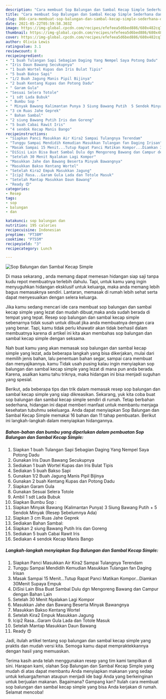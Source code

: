 ```yaml
---
description: "Cara membuat Sop Balungan dan Sambal Kecap Simple Sederhana dan Mudah Dibuat"
title: "Cara membuat Sop Balungan dan Sambal Kecap Simple Sederhana dan Mudah Dibuat"
slug: 866-cara-membuat-sop-balungan-dan-sambal-kecap-simple-sederhana-dan-mudah-dibuat
date: 2021-05-22T05:59:58.303Z
image: https://img-global.cpcdn.com/recipes/efefeea5d6bed886/680x482cq70/sop-balungan-dan-sambal-kecap-simple-foto-resep-utama.jpg
thumbnail: https://img-global.cpcdn.com/recipes/efefeea5d6bed886/680x482cq70/sop-balungan-dan-sambal-kecap-simple-foto-resep-utama.jpg
cover: https://img-global.cpcdn.com/recipes/efefeea5d6bed886/680x482cq70/sop-balungan-dan-sambal-kecap-simple-foto-resep-utama.jpg
author: Olivia Lewis
ratingvalue: 3.1
reviewcount: 8
recipeingredient:
- "1 buah Tulangan Sapi Sebagian Daging Yang Nempel Saya Potong Dadu"
- "Iris Daun Bawang Secukupnya"
- "1 buah Wortel Kupas dan Iris Bulat Tipis"
- "5 buah Bakso Sapi"
- "1/2 Buah Jagung Manis Pipil Bijinya"
- "2 buah Kentang Kupas dan Potong Dadu"
- " Garam Gula"
- "Sesuai Selera Totole"
- "1 sdt Lada Bubuk"
- " Bumbu Sop "
- " Minyak Bawang Kalimantan Punya 3 Siung Bawang Putih  5 Sendok Minyak Resep Sebelumnya Ada"
- "3 cm Ruas Jahe Geprek"
- " Bahan Sambal"
- "2 siung Bawang Putih Iris dan Goreng"
- "5 buah Cabai Rawit Iris"
- "4 sendok Kecap Manis Bango"
recipeinstructions:
- "Siapkan Panci Masukkan Air Kira2 Sampai Tulangnya Terendam"
- "Tunggu Sampai Mendidih Kemudian Masukkan Tulangan fan Daging Irisan"
- "Masak Sampai 15 Menit...Tutup Rapat Panci Matikan Kompor...Diamkan 30Menit Supaya Empuk"
- "DiSisi Lain Bisa Buat Sambal Dulu dgn Mengoreng Bawang dan Campur dengan Bahan Lain"
- "Setelah 30 Menit Nyalakan Lagi Kompor"
- "Masukkan Jahe dan Bawang Beserta Minyak Bawangnya"
- "Masukkan Bakso Kentang Wortel"
- "Setelah Kira2 Empuk Masukkan Jagung"
- "Icip2 Rasa...Garam Gula Lada dan Totole Masuk"
- "Setelah Mantap Masukkan Daun Bawang"
- "Ready 😍"
categories:
- Resep
tags:
- sop
- balungan
- dan

katakunci: sop balungan dan 
nutrition: 195 calories
recipecuisine: Indonesian
preptime: "PT38M"
cooktime: "PT55M"
recipeyield: "3"
recipecategory: Lunch

---
```



![Sop Balungan dan Sambal Kecap Simple](https://img-global.cpcdn.com/recipes/efefeea5d6bed886/680x482cq70/sop-balungan-dan-sambal-kecap-simple-foto-resep-utama.jpg)

Di masa  sekarang , anda memang dapat memesan hidangan siap saji tanpa kudu repot membuatnya terlebih dahulu. Tapi, untuk kamu yang ingin menyuguhkan hidangan eksklusif untuk keluarga, maka anda memang lebih bagus memasaknya sendiri. Lantaran, memasak di rumah lebih sehat serta dapat menyesuaikan dengan selera keluarga.

Jika kamu sedang mencari ide cara membuat sop balungan dan sambal kecap simple yang lezat dan mudah dibuat,maka anda sudah berada di tempat yang tepat. Resep sop balungan dan sambal kecap simple  sebenarnya tidak susah untuk dibuat jika anda membuatnya dengan cara yang benar. Tapi, kamu tidak perlu khawatir akan tidak berhasil dalam membuatnya 
karena di artikel ini kita akan membahas sop balungan dan sambal kecap simple dengan seksama.  



Nah buat kamu yang akan memasak sop balungan dan sambal kecap simple yang lezat, ada beberapa langkah yang bisa dikerjakan, mulai dari memilih jenis bahan, lalu penentuan bahan segar, sampai cara membuat dan menyajikannya. kamu Tidak usah pusing kalau ingin menyiapkan sop balungan dan sambal kecap simple yang lezat di mana pun anda berada. Karena, asalkan kamu  tahu triknya, maka hidangan ini bisa menjadi suguhan yang spesial.

Berikut, ada beberapa tips dan trik dalam memasak resep sop balungan dan sambal kecap simple yang siap dikreasikan. Sekarang, yuk kita coba buat sop balungan dan sambal kecap simple sendiri di rumah. Tetap berbahan sederhana, hidangan ini dapat memberi manfaat untuk membantu menjaga kesehatan tubuhmu sekeluarga. Anda dapat menyiapkan Sop Balungan dan Sambal Kecap Simple memakai 16 bahan dan 11 tahap pembuatan. Berikut ini langkah-langkah dalam menyiapkan hidangannya.

<!--inarticleads1-->

##### Bahan-bahan dan bumbu yang diperlukan dalam pembuatan Sop Balungan dan Sambal Kecap Simple:

1. Siapkan 1 buah Tulangan Sapi Sebagian Daging Yang Nempel Saya Potong Dadu
1. Gunakan Iris Daun Bawang Secukupnya
1. Sediakan 1 buah Wortel Kupas dan Iris Bulat Tipis
1. Sediakan 5 buah Bakso Sapi
1. Gunakan 1/2 Buah Jagung Manis Pipil Bijinya
1. Gunakan 2 buah Kentang Kupas dan Potong Dadu
1. Siapkan  Garam Gula
1. Gunakan Sesuai Selera Totole
1. Ambil 1 sdt Lada Bubuk
1. Siapkan  Bumbu Sop :
1. Siapkan  Minyak Bawang (Kalimantan Punya) 3 Siung Bawang Putih + 5 Sendok Minyak (Resep Sebelumnya Ada)
1. Siapkan 3 cm Ruas Jahe Geprek
1. Sediakan  Bahan Sambal:
1. Siapkan 2 siung Bawang Putih Iris dan Goreng
1. Sediakan 5 buah Cabai Rawit Iris
1. Sediakan 4 sendok Kecap Manis Bango




<!--inarticleads2-->

##### Langkah-langkah menyiapkan Sop Balungan dan Sambal Kecap Simple:

1. Siapkan Panci Masukkan Air Kira2 Sampai Tulangnya Terendam
1. Tunggu Sampai Mendidih Kemudian Masukkan Tulangan fan Daging Irisan
1. Masak Sampai 15 Menit...Tutup Rapat Panci Matikan Kompor...Diamkan 30Menit Supaya Empuk
1. DiSisi Lain Bisa Buat Sambal Dulu dgn Mengoreng Bawang dan Campur dengan Bahan Lain
1. Setelah 30 Menit Nyalakan Lagi Kompor
1. Masukkan Jahe dan Bawang Beserta Minyak Bawangnya
1. Masukkan Bakso Kentang Wortel
1. Setelah Kira2 Empuk Masukkan Jagung
1. Icip2 Rasa...Garam Gula Lada dan Totole Masuk
1. Setelah Mantap Masukkan Daun Bawang
1. Ready 😍




Jadi, itulah artikel tentang  sop balungan dan sambal kecap simple  yang praktis dan mudah versi kita. Semoga kamu dapat mempraktekkannya dengan hasil yang memuaskan. 

Terima kasih anda telah menggunakan resep yang tim kami tampilkan di sini. Harapan kami, olahan  Sop Balungan dan Sambal Kecap Simple yang mudah di atas dapat membantu Anda menyiapkan makanan yang sedap untuk keluarga/teman ataupun menjadi ide bagi Anda yang berkeinginan untuk berjualan makanan. Bagaimana? Gampang kan? Itulah cara membuat sop balungan dan sambal kecap simple yang bisa Anda kerjakan di rumah. Selamat mencoba!

